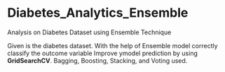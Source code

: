 # Diabetes_Analytics_Ensemble
Analysis on Diabetes Dataset using Ensemble Technique

Given is the diabetes dataset. 
With the help of Ensemble model correctly classify the outcome variable 
Improve ymodel prediction by using **GridSearchCV**. 
Bagging, Boosting, Stacking, and Voting used.
